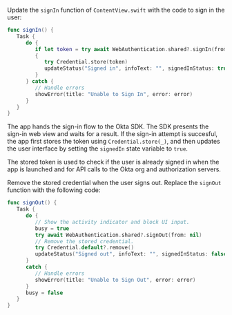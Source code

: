 Update the `signIn` function of `ContentView.swift` with the code to sign in the user:

```swift
func signIn() {
   Task {
      do {
         if let token = try await WebAuthentication.shared?.signIn(from: nil)
         {
            try Credential.store(token)
            updateStatus("Signed in", infoText: "", signedInStatus: true)
         }
      } catch {
         // Handle errors
         showError(title: "Unable to Sign In", error: error)
      }
   }
}
```

The app hands the sign-in flow to the Okta SDK. The SDK presents the sign-in web view and waits for a result. If the sign-in attempt is succesful, the app first stores the token using `Credential.store(_)`, and then updates the user interface by setting the `signedIn` state variable to `true`.

The stored token is used to check if the user is already signed in when the app is launched and for API calls to the Okta org and authorization servers.

Remove the stored credential when the user signs out. Replace the `signOut` function with the following code:

```swift
func signOut() {
   Task {
      do {
         // Show the activity indicator and block UI input.
         busy = true
         try await WebAuthentication.shared?.signOut(from: nil)
         // Remove the stored credential.
         try Credential.default?.remove()
         updateStatus("Signed out", infoText: "", signedInStatus: false)
      }
      catch {
         // Handle errors
         showError(title: "Unable to Sign Out", error: error)
      }
      busy = false
   }
}
```
